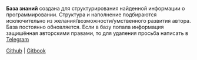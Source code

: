 **База знаний** создана для структурирования найденной информации о программировании. Структура и наполнение подбираются исключительно из желания/возможности/умственного развития автора. База постоянно обновляется. Если в базу попала информация защишённая авторскими правами, то для удаления просьба написать в [Telegram](https://t.me/pink_deer)

[Github](https://github.com/PinkDeer/knowledge) | [Gitbook](https://pinkdeer.gitbook.io/knowledge/)
